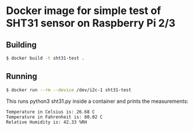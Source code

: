 # Docker image for simple test of SHT31 sensor on Raspberry Pi 2/3

## Building

```sh
$ docker build -t sht31-test .
```

## Running

```sh
$ docker run --rm --device /dev/i2c-1 sht31-test
```

This runs python3 sht31.py inside a container and prints the measurements:

```
Temperature in Celsius is: 26.68 C
Temperature in Fahrenheit is: 80.02 C
Relative Humidity is: 42.33 %RH
```
